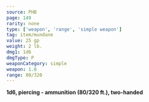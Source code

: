 ```yaml
---
source: PHB
page: 149
rarity: none
type: ['weapon', 'range', 'simple weapon']
tag: item/mundane
value: 25 gp
weight: 2 lb.
dmg1: 1d6
dmgType: P
weaponCategory: simple
weapon: 1.0
range: 80/320
---
```


**1d6, piercing - ammunition (80/320 ft.), two-handed**

